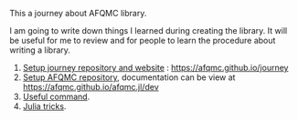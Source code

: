 This a journey about AFQMC library. 

I am going to write down things I learned during creating the library. It will be useful for me to review and for people to learn the procedure about writing a library.

1. [Setup journey repository and website](journey.md) : https://afqmc.github.io/journey 
2. [Setup AFQMC repository](afqmc.md), documentation can be view at https://afqmc.github.io/afqmc.jl/dev
3. [Useful command](useful.md).
3. [Julia tricks](julia.md).
